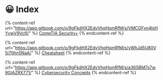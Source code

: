 # 😀 Index

{% content-ref url="https://app.gitbook.com/o/9gFkdHX2EdvVhqHsmRfM/s/VMCGFvn4IsHYvwV9VcfI/" %}
[CompTIA Security+](https://app.gitbook.com/o/9gFkdHX2EdvVhqHsmRfM/s/VMCGFvn4IsHYvwV9VcfI/)
{% endcontent-ref %}

{% content-ref url="https://app.gitbook.com/o/9gFkdHX2EdvVhqHsmRfM/s/yWhJd5U80V5i70hn5NaA/" %}
[Cheatsheet](https://app.gitbook.com/o/9gFkdHX2EdvVhqHsmRfM/s/yWhJd5U80V5i70hn5NaA/)
{% endcontent-ref %}

{% content-ref url="https://app.gitbook.com/o/9gFkdHX2EdvVhqHsmRfM/s/a36SBM7s7w9GiAZRX771/" %}
[Cybersecurity Concepts](https://app.gitbook.com/o/9gFkdHX2EdvVhqHsmRfM/s/a36SBM7s7w9GiAZRX771/)
{% endcontent-ref %}
